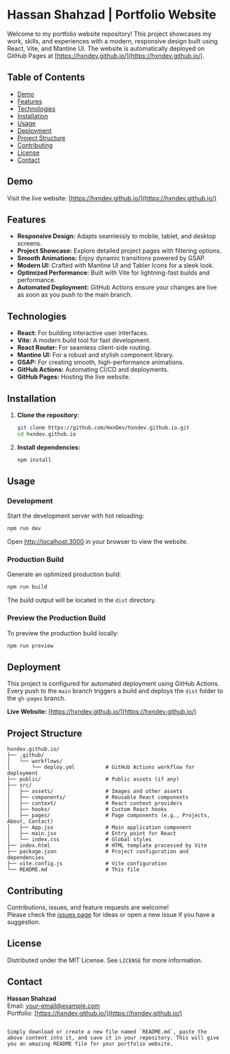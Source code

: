 # Hassan Shahzad | Portfolio Website

Welcome to my portfolio website repository! This project showcases my work, skills, and experiences with a modern, responsive design built using React, Vite, and Mantine UI. The website is automatically deployed on GitHub Pages at [https://hxndev.github.io/](https://hxndev.github.io/).

## Table of Contents

- [Demo](#demo)
- [Features](#features)
- [Technologies](#technologies)
- [Installation](#installation)
- [Usage](#usage)
- [Deployment](#deployment)
- [Project Structure](#project-structure)
- [Contributing](#contributing)
- [License](#license)
- [Contact](#contact)

## Demo

Visit the live website: [https://hxndev.github.io/](https://hxndev.github.io/)

## Features

- **Responsive Design:** Adapts seamlessly to mobile, tablet, and desktop screens.
- **Project Showcase:** Explore detailed project pages with filtering options.
- **Smooth Animations:** Enjoy dynamic transitions powered by GSAP.
- **Modern UI:** Crafted with Mantine UI and Tabler Icons for a sleek look.
- **Optimized Performance:** Built with Vite for lightning-fast builds and performance.
- **Automated Deployment:** GitHub Actions ensure your changes are live as soon as you push to the main branch.

## Technologies

- **React:** For building interactive user interfaces.
- **Vite:** A modern build tool for fast development.
- **React Router:** For seamless client-side routing.
- **Mantine UI:** For a robust and stylish component library.
- **GSAP:** For creating smooth, high-performance animations.
- **GitHub Actions:** Automating CI/CD and deployments.
- **GitHub Pages:** Hosting the live website.

## Installation

1. **Clone the repository:**

   ```bash
   git clone https://github.com/HxnDev/hxndev.github.io.git
   cd hxndev.github.io
   ```

2. **Install dependencies:**

   ```bash
   npm install
   ```

## Usage

### Development

Start the development server with hot reloading:

```bash
npm run dev
```

Open [http://localhost:3000](http://localhost:3000) in your browser to view the website.

### Production Build

Generate an optimized production build:

```bash
npm run build
```

The build output will be located in the `dist` directory.

### Preview the Production Build

To preview the production build locally:

```bash
npm run preview
```

## Deployment

This project is configured for automated deployment using GitHub Actions. Every push to the `main` branch triggers a build and deploys the `dist` folder to the `gh-pages` branch.

**Live Website:** [https://hxndev.github.io/](https://hxndev.github.io/)

## Project Structure

```
hxndev.github.io/
├── .github/
│   └── workflows/
│       └── deploy.yml          # GitHub Actions workflow for deployment
├── public/                     # Public assets (if any)
├── src/
│   ├── assets/                 # Images and other assets
│   ├── components/             # Reusable React components
│   ├── context/                # React context providers
│   ├── hooks/                  # Custom React hooks
│   ├── pages/                  # Page components (e.g., Projects, About, Contact)
│   ├── App.jsx                 # Main application component
│   ├── main.jsx                # Entry point for React
│   └── index.css               # Global styles
├── index.html                  # HTML template processed by Vite
├── package.json                # Project configuration and dependencies
├── vite.config.js              # Vite configuration
└── README.md                   # This file
```

## Contributing

Contributions, issues, and feature requests are welcome!  
Please check the [issues page](https://github.com/HxnDev/hxndev.github.io/issues) for ideas or open a new issue if you have a suggestion.

## License

Distributed under the MIT License. See `LICENSE` for more information.

## Contact

**Hassan Shahzad**  
Email: [your-email@example.com](mailto:your-email@example.com)  
Portfolio: [https://hxndev.github.io/](https://hxndev.github.io/)
```

Simply download or create a new file named `README.md`, paste the above content into it, and save it in your repository. This will give you an amazing README file for your portfolio website.
